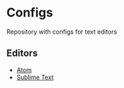 # Configs

Repository with configs for text editors

## Editors

- [Atom](https://github.com/DmitryShabanov/config/blob/master/atom)
- [Sublime Text](https://github.com/DmitryShabanov/config/blob/master/sublime-text)
